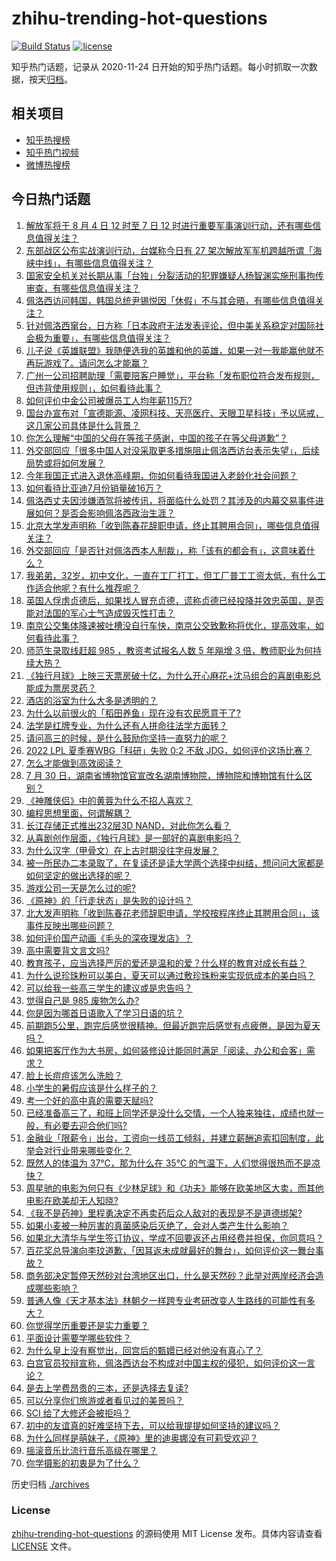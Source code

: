 # zhihu-trending-hot-questions

[![Build Status](https://github.com/justjavac/zhihu-trending-hot-questions/workflows/ci/badge.svg?branch=master)](https://github.com/justjavac/zhihu-trending-hot-questions/actions)
[![license](https://img.shields.io/github/license/justjavac/zhihu-trending-hot-questions)](https://github.com/justjavac/zhihu-trending-hot-questions/blob/master/LICENSE)

知乎热门话题，记录从 2020-11-24 日开始的知乎热门话题。每小时抓取一次数据，按天[归档](./archives)。

## 相关项目

- [知乎热搜榜](https://github.com/justjavac/zhihu-trending-top-search)
- [知乎热门视频](https://github.com/justjavac/zhihu-trending-hot-video)
- [微博热搜榜](https://github.com/justjavac/weibo-trending-hot-search)

## 今日热门话题

<!-- BEGIN -->
<!-- 最后更新时间 Thu Aug 04 2022 07:13:51 GMT+0800 (China Standard Time) -->

1. [解放军将于 8 月 4 日 12 时至 7 日 12 时进行重要军事演训行动，还有哪些信息值得关注？](https://www.zhihu.com/question/546647347)
1. [东部战区公布实战演训行动，台媒称今日有 27 架次解放军军机跨越所谓「海峡中线」，有哪些信息值得关注？](https://www.zhihu.com/question/546825875)
1. [国家安全机关对长期从事「台独」分裂活动的犯罪嫌疑人杨智渊实施刑事拘传审查，有哪些信息值得关注？](https://www.zhihu.com/question/546803559)
1. [佩洛西访问韩国，韩国总统尹锡悦因「休假」不与其会晤，有哪些信息值得关注？](https://www.zhihu.com/question/546801013)
1. [针对佩洛西窜台，日方称「日本政府无法发表评论，但中美关系稳定对国际社会极为重要」，有哪些信息值得关注？](https://www.zhihu.com/question/546809885)
1. [儿子说《英雄联盟》我随便选我的英雄和他的英雄，如果一对一我能赢他就不再玩游戏了。请问怎么才能赢？](https://www.zhihu.com/question/546216557)
1. [广州一公司招聘助理「需要陪客户睡觉」，平台称「发布职位符合发布规则，但违背使用规则」，如何看待此事？](https://www.zhihu.com/question/546764986)
1. [如何评价中金公司被爆员工人均年薪115万?](https://www.zhihu.com/question/546026296)
1. [国台办宣布对「宣德能源、凌网科技、天亮医疗、天眼卫星科技」予以惩戒，这几家公司具体是什么背景？](https://www.zhihu.com/question/546763683)
1. [你怎么理解“中国的父母在等孩子感谢，中国的孩子在等父母道歉”？](https://www.zhihu.com/question/546309720)
1. [外交部回应「很多中国人对没采取更多措施阻止佩洛西访台表示失望」，后续局势或将如何发展？](https://www.zhihu.com/question/546777792)
1. [今年我国正式进入退休高峰期，你如何看待我国进入老龄化社会问题？](https://www.zhihu.com/question/540997984)
1. [如何看待比亚迪7月份销量破16万？](https://www.zhihu.com/question/546807631)
1. [佩洛西丈夫因涉嫌酒驾将被传讯，将面临什么处罚？其涉及的内幕交易事件进展如何？是否会影响佩洛西政治生涯？](https://www.zhihu.com/question/546545315)
1. [北京大学发声明称「收到陈春花辞职申请，终止其聘用合同」，哪些信息值得关注？](https://www.zhihu.com/question/546763195)
1. [外交部回应「是否针对佩洛西本人制裁」，称「该有的都会有」，这意味着什么？](https://www.zhihu.com/question/546778172)
1. [我弟弟，32岁，初中文化，一直在工厂打工，但工厂普工工资太低，有什么工作适合他呢？有什么推荐呢？](https://www.zhihu.com/question/516203575)
1. [英国人俘虏贞德后，如果找人冒充贞德，谎称贞德已经投降并效忠英国，是否能对法国的军心士气造成毁灭性打击？](https://www.zhihu.com/question/513086322)
1. [南京公交集体降速被吐槽没自行车快，南京公交致歉称将优化，提高效率，如何看待此事？](https://www.zhihu.com/question/546793306)
1. [师范生录取线赶超 985 ，教资考试报名人数 5 年飚增 3 倍，教师职业为何持续大热？](https://www.zhihu.com/question/546138442)
1. [《独行月球》上映三天票房破十亿，为什么开心麻花+沈马组合的喜剧电影总能成为票房灵药？](https://www.zhihu.com/question/546141373)
1. [酒店的浴室为什么大多是透明的？](https://www.zhihu.com/question/527454391)
1. [为什么以前很火的「稻田养鱼」现在没有农民愿意干了?](https://www.zhihu.com/question/528819001)
1. [法学是红牌专业，为什么还有人拼命往法学方面转？](https://www.zhihu.com/question/406032500)
1. [请问高三的时候，是什么鼓励你坚持一直努力的呢？](https://www.zhihu.com/question/546635316)
1. [2022 LPL 夏季赛WBG「科研」失败 0:2 不敌 JDG，如何评价这场比赛？](https://www.zhihu.com/question/546810971)
1. [怎么才能做到高效阅读？](https://www.zhihu.com/question/273757561)
1. [7 月 30 日，湖南省博物馆官宣改名湖南博物院，博物院和博物馆有什么区别？](https://www.zhihu.com/question/546267846)
1. [《神雕侠侣》中的黄蓉为什么不招人喜欢？](https://www.zhihu.com/question/498669012)
1. [编程思想里面，何谓解耦？](https://www.zhihu.com/question/20821697)
1. [长江存储正式推出232层3D NAND，对此你怎么看？](https://www.zhihu.com/question/546689765)
1. [从喜剧创作层面，《独行月球》是一部好的喜剧电影吗？](https://www.zhihu.com/question/545989970)
1. [为什么汉字（甲骨文）在上古时期没往字母发展？](https://www.zhihu.com/question/338466766)
1. [被一所民办二本录取了，在复读还是读大学两个选择中纠结，想问问大家都是如何坚定的做出选择的呢？](https://www.zhihu.com/question/546806050)
1. [游戏公司一天是怎么过的呢?](https://www.zhihu.com/question/529586343)
1. [《原神》的「行走状态」是失败的设计吗？](https://www.zhihu.com/question/546429408)
1. [北大发声明称「收到陈春花老师辞职申请，学校按程序终止其聘用合同」，该事件反映出哪些问题？](https://www.zhihu.com/question/546757303)
1. [如何评价国产动画《毛头的深夜理发店》？](https://www.zhihu.com/question/546532267)
1. [高中需要背文言文吗?](https://www.zhihu.com/question/537091872)
1. [教育孩子，应当选择严厉的爱还是温和的爱？什么样的教育对成长有益？](https://www.zhihu.com/question/543730585)
1. [为什么说珍珠粉可以美白，夏天可以通过敷珍珠粉来实现低成本的美白吗？](https://www.zhihu.com/question/546434419)
1. [可以给我一些高三学生的建议或是忠告吗？](https://www.zhihu.com/question/546773564)
1. [觉得自己是 985 废物怎么办?](https://www.zhihu.com/question/546120406)
1. [你是因为哪首日语歌入了学习日语的坑？](https://www.zhihu.com/question/544353991)
1. [前期跑5公里，跑完后感觉很精神。但最近跑完后感觉有点疲倦，是因为夏天吗？](https://www.zhihu.com/question/540529179)
1. [如果把客厅作为大书房，如何装修设计能同时满足「阅读、办公和会客」需求？](https://www.zhihu.com/question/32768416)
1. [脸上长痘痘该怎么洗脸？](https://www.zhihu.com/question/20899382)
1. [小学生的暑假应该是什么样子的？](https://www.zhihu.com/question/391264325)
1. [考一个好的高中真的需要天赋吗?](https://www.zhihu.com/question/546709285)
1. [已经准备高三了，和班上同学还是没什么交情，一个人独来独往，成绩也就一般，有必要去迎合他们吗?](https://www.zhihu.com/question/544228257)
1. [金融业「限薪令」出台，工资向一线员工倾斜，并建立薪酬追索扣回制度，此举会对行业带来哪些变化？](https://www.zhihu.com/question/546734494)
1. [既然人的体温为 37℃，那为什么在 35℃ 的气温下，人们觉得很热而不是凉快？](https://www.zhihu.com/question/546132320)
1. [周星驰的电影为何只有《少林足球》和《功夫》能够在欧美地区大卖，而其他电影在欧美却无人知晓?](https://www.zhihu.com/question/373600972)
1. [《我不是药神》里程勇决定不再卖药后众人敌对的表现是不是道德绑架?](https://www.zhihu.com/question/284465622)
1. [如果小麦被一种厉害的真菌感染后灭绝了，会对人类产生什么影响？](https://www.zhihu.com/question/537095175)
1. [如果北大清华与学生签订协议，学成不回要返还占用经费并担保，你同意吗？](https://www.zhihu.com/question/406067760)
1. [百花奖总导演向李玟道歉，「因耳返未成就最好的舞台」，如何评价这一舞台事故？](https://www.zhihu.com/question/546779566)
1. [商务部决定暂停天然砂对台湾地区出口，什么是天然砂？此举对两岸经济会造成哪些影响？](https://www.zhihu.com/question/546684002)
1. [普通人像《天才基本法》林朝夕一样跨专业考研改变人生路线的可能性有多大？](https://www.zhihu.com/question/546591997)
1. [你觉得学历重要还是实力重要？](https://www.zhihu.com/question/546710899)
1. [平面设计需要学哪些软件？](https://www.zhihu.com/question/54417564)
1. [为什么皇上没有察觉出，回宫后的甄嬛已经对他没有真心了？](https://www.zhihu.com/question/360849632)
1. [白宫官员狡辩宣称，佩洛西访台不构成对中国主权的侵犯，如何评价这一言论？](https://www.zhihu.com/question/546697699)
1. [是去上学费昂贵的三本，还是选择去复读?](https://www.zhihu.com/question/546714813)
1. [可以分享你们旅游或者看见过的美景吗？](https://www.zhihu.com/question/372480876)
1. [SCI 给了大修还会被拒吗？](https://www.zhihu.com/question/504669884)
1. [初中的友谊真的好难坚持下去，可以给我提提如何坚持的建议吗？](https://www.zhihu.com/question/546765355)
1. [为什么同样是萌妹子，《原神》里的迪奥娜没有可莉受欢迎？](https://www.zhihu.com/question/458071219)
1. [摇滚音乐比流行音乐高级在哪里？](https://www.zhihu.com/question/540705525)
1. [你学摄影的初衷是为了什么？](https://www.zhihu.com/question/543476031)

<!-- END -->

历史归档 [./archives](./archives)

### License

[zhihu-trending-hot-questions](https://github.com/justjavac/zhihu-trending-hot-questions)
的源码使用 MIT License 发布。具体内容请查看 [LICENSE](./LICENSE) 文件。
